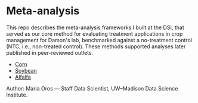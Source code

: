 # Meta-analysis

This repo describes the meta-analysis frameworks I built at the DSI, that served as our core method for evaluating treatment applications in crop management for Damon's lab, benchmarked against a no-treatment control (NTC, i.e., non-treated control). 
These methods supported analyses later published in peer-reviewed outlets.

- [Corn](https://doi.org/10.1094/PHYTOFR-07-25-0068-R)
- [Soybean](https://doi.org/10.1094/PHYTOFR-07-25-0068-R)
- [Alfalfa](https://doi.org/10.1094/PHYTOFR-07-25-0068-R)

Author: Maria Oros — Staff Data Scientist, UW–Madison Data Science Institute.
